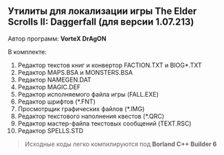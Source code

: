 ## Утилиты для локализации игры The Elder Scrolls II: Daggerfall (для версии 1.07.213)

Автор программ: **VorteX DrAgON**

В комплекте:

1. Редактор текстов книг и конвертор FACTION.TXT и BIOG*.TXT
2. Редактор MAPS.BSA и MONSTERS.BSA
3. Редактор NAMEGEN.DAT
4. Редактор MAGIC.DEF
5. Редактор исполняемого файла игры (FALL.EXE)
6. Редактор шрифтов (*.FNT)
7. Просмотрщик графических файлов (*.IMG)
8. Редактор текстового наполнения квестов (*.QRC)
9. Редактор мастер-файла текстовых сообщений (TEXT.RSC)
10. Редактор SPELLS.STD

> Исходные коды легко компилируются под **Borland C++ Builder 6**

